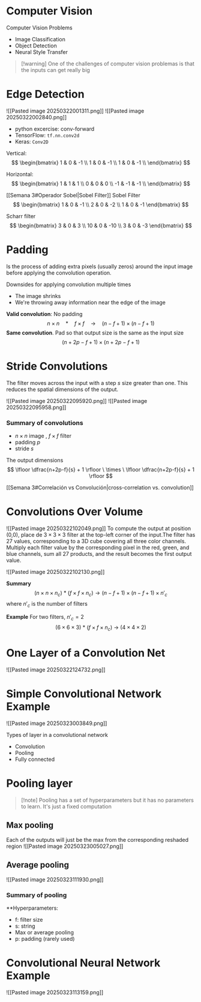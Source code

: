 
# Computer Vision

Computer Vision Problems
 - Image Classification
 - Object Detection
 - Neural Style Transfer

>[!warning] One of the challenges of computer vision problemas is that the inputs can get really big

# Edge Detection


![[Pasted image 20250322001311.png]]
![[Pasted image 20250322002840.png]]

- python excercise: conv-forward
- TensorFlow: `tf.nn.conv2d`
- Keras: `Conv2D`

Vertical:
$$
\begin{bmatrix}
1 & 0 & -1 \\
1 & 0 & -1 \\
1 & 0 & -1 \\
\end{bmatrix}
$$

Horizontal:
$$
\begin{bmatrix}
1 & 1 & 1 \\
0 & 0 & 0 \\
-1 & -1 & -1 \\
\end{bmatrix}
$$



[[Semana 3#Operador Sobel|Sobel Filter]]
Sobel Filter
$$
\begin{bmatrix}
1 & 0 & -1 \\
2 & 0 & -2 \\
1 & 0 & -1
\end{bmatrix}
$$


Scharr filter
$$
\begin{bmatrix}
3 & 0 & 3 \\
10 & 0 & -10 \\
3 & 0 & -3
\end{bmatrix}
$$


# Padding
Is the process of adding extra pixels (usually zeros) around the input image before applying the convolution operation. 

Downsides for applying convolution multiple times
- The image shrinks
- We're throwing away information near the edge of the image

**Valid convolution**: No padding
$$
n \times n \quad * \quad f \times f \quad \to \quad (n-f+1) \times (n-f+1)
$$
**Same convolution**. Pad so that output size is the same as the input size
$$
(n + 2p -f+1) \times (n +2p-f+1)
$$


# Stride Convolutions
The filter moves across the input with a step $s$ size greater than one. This reduces the spatial dimensions of the output.

![[Pasted image 20250322095920.png]]
![[Pasted image 20250322095958.png]]

### Summary of convolutions
- $n \times n$ image , $f \times f$ filter
- padding $p$
- stride $s$

The output dimensions 
$$
\lfloor \dfrac{n+2p-f}{s} + 1 \rfloor \ \times \ \lfloor \dfrac{n+2p-f}{s} + 1 \rfloor
$$


[[Semana 3#Correlación vs Convolución|cross-correlation vs. convolution]]

# Convolutions Over Volume
![[Pasted image 20250322102049.png]]
To compute the output at position (0,0), place de $3 \times 3 \times 3$ filter at the top-left corner of the input.The filter has 27 values, corresponding to a 3D cube covering all three color channels. Multiply each filter value by the corresponding pixel in the red, green, and blue channels, sum all 27 products, and the result becomes the first output value.


![[Pasted image 20250322102130.png]]

**Summary**
$$
(n \times n \times n_c) \ * \ (f \times f \times n_c) \to (n-f+1) \times (n-f+1) \times n'_c
$$
where $n'_c$ is the number of filters

**Example**
For two filters, $n'_c=2$
$$
(6 \times 6 \times 3 ) \ * \ (f \times f \times n_c) \ \to \ (4 \times 4 \times 2)
$$

# One Layer of a Convolution Net
![[Pasted image 20250322124732.png]]

# Simple Convolutional Network Example

![[Pasted image 20250323003849.png]]

Types of layer in a convolutional network
- Convolution
- Pooling
- Fully connected

# Pooling layer

>[!note] Pooling has  a set of hyperparameters but it has no parameters to learn. It's just a fixed computation

## Max pooling
Each of the outputs will just be the max from the corresponding reshaded region
![[Pasted image 20250323005027.png]]

## Average pooling
![[Pasted image 20250323111930.png]]

### Summary of pooling

**Hyperparameters:
- f: filter size
- s: string
- Max or average pooling
- p: padding (rarely used)



# Convolutional Neural Network Example

![[Pasted image 20250323113159.png]]